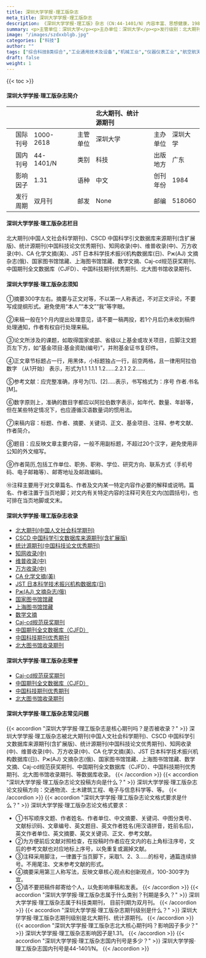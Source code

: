 ```yaml
---
title: 深圳大学学报·理工版杂志
meta_title: 深圳大学学报·理工版杂志
description: 《深圳大学学报·理工版》杂志（CN:44-1401/N）内容丰富、思想健康，1984年创刊，目前以双月刊形式发行，刊物对外积极扩大宣传，致力于提高杂志质量与影响。它主要刊登数理化、电子计算机、土木建筑、光电工程、自控精仪和生物工程等学科的基础理论与应用研究论文，以校内稿源为主，同时也广泛吸纳优秀的外部稿件。 《深圳大学学报·理工版》以深圳大学深厚的学术底蕴和地理位置为依托，秉持“开放、创新、务实”的学术精神，致力于推动我国理工学科领域的研究和进步。这本学报的作者和读者主要来自我国的理工学科领域的科研机构、高等院校和企事业单位，是我国理工学科领域的重要学术平台。 这本学报在国内外学术界具有较高的声誉和影响力，多次获得国家级、省部级优秀期刊奖。其刊发的论文被国内外多家重要数据库和文摘收录，对推动我国理工学科领域的研究和进步起到了重要的作用。总的来说，《深圳大学学报·理工版》是一本具有深厚学术底蕴、广泛学科覆盖、高水平的学术论文发表平台，为推动我国理工学科领域的研究和进步做出了重要贡献。它不仅代表了深圳大学在理工学科领域的学术水平，也为我国理工学科领域的研究提供了重要的支持和推动力。
summary: <p>主管单位：深圳大学</p><p>主办单位：深圳大学</p><p>发行级别：北大期刊、统计源期刊</p><p>发行周期：双月刊</p>
image: "/images/szdxxblgb.jpg"
categories: ["科技"]
author: ""
tags: ["综合科技B类综合","工业通用技术及设备","机械工业","仪器仪表工业","航空航天科学与工程","武器工业与军事技术","铁路运输","公路与水路运输","汽车工业","船舶工业","水利水电工程","建筑科学与工程","动力工程","核科学技术","新能源","电力工业",]
draft: false
weight: 1
---
```


{{< toc >}}

#### 深圳大学学报·理工版杂志简介
|               |                               |               | 北大期刊、统计源期刊        |               |                           |
| ------------: | :---------------------------- | ------------: | :---------------------------- | ------------: | :------------------------ |
| 国际刊号      | 1000-2618   | 主管单位      | 深圳大学     | 主办单位      | 深圳大学     |
| 国内刊号      | 44-1401/N        | 类别          | 科技       | 出版地方      | 广东           |
| 影响因子      | 1.31        | 语种          | 中文             | 创刊年份      | 1984    |
| 发行周期      | 双月刊    | 邮发          | None              | 邮编          | 518060      |

#### 深圳大学学报·理工版杂志栏目
<span>北大期刊(中国人文社会科学期刊)</span>、<span>CSCD 中国科学引文数据库来源期刊(含扩展版)</span>、<span>统计源期刊(中国科技论文优秀期刊)</span>、<span>知网收录(中)</span>、<span>维普收录(中)</span>、<span>万方收录(中)</span>、<span>CA 化学文摘(美)</span>、<span>JST 日本科学技术振兴机构数据库(日)</span>、<span>Pж(AJ) 文摘杂志(俄)</span>、<span>国家图书馆馆藏</span>、<span>上海图书馆馆藏</span>、<span>数学文摘</span>、<span>Caj-cd规范获奖期刊</span>、<span>中国期刊全文数据库（CJFD）</span>、<span>中国科技期刊优秀期刊</span>、<span>北大图书馆收录期刊</span>、

#### 深圳大学学报·理工版杂志须知
<p><p>
	①摘要300字左右。摘要与正文对等，不以第一人称表述，不对正文评论，不要写成提纲形式。避免使用“本人”“本文”“我”等字眼。
</p><p>
	②来稿一般在1个月内提出处理意见，请不要一稿两投，若1个月后仍未收到稿件处理通知，作者有权自行处理来稿。
</p><p>
	③论文所涉及的课题，如取得国家或部、省级以上基金或攻关项目，应脚注文题页左下方，如“基金项目:基金资助(编号)”，并附基金证书复印件。
</p><p>
	④正文章节标题占一行，用黑体，小标题独占一行，前空两格，且一律用阿拉伯数字 （从1开始） 表示，形式为1.1 1.1.1 1.2……2.2.1 2.2……
</p><p>
	⑤参考文献：应完整准确，序号为[1]、[2].....表示，书写格式为：序号 作者.书名[M]。
</p><p>
	⑥数字原则上，准确的数目字都应以阿拉伯数字表示，如年代、数量、年龄等，但在某些特定情况下，也应遵循汉语数量词的惯用法。
</p><p>
	⑦来稿内容：标题、作者、摘要、关键词、正文、基金项目、注释、参考文献、作者简介。
</p><p>
	⑧题目：应反映文章主要内容，一般不用副标题，不超过20个汉字，避免使用非公知的外文缩写。
</p><p>
	⑨作者简历,包括工作单位、职务、职称、学位、研究方向、联系方式（手机号码、电子邮箱等）、邮寄地址及邮政编码。
</p><p>
	⑩注释主要用于对文章篇名、作者及文内某一特定内容作必要的解释或说明。篇名、作者注置于当页地脚；对文内有关特定内容的注释可夹在文内(加圆括号)，也可排在当页地脚或文末。
</p></p>


#### 深圳大学学报·理工版杂志收录
<ul>
    <li class="inline-block">
        <a class="bg-theme-light hover:bg-primary dark:bg-darkmode-theme-light dark:hover:bg-darkmode-primary dark:hover:text-dark m-1 block rounded px-3 py-1 hover:text-white" href="#深圳大学学报·理工版杂志收录">
        北大期刊(中国人文社会科学期刊)
        </a>
    </li>
    <li class="inline-block">
        <a class="bg-theme-light hover:bg-primary dark:bg-darkmode-theme-light dark:hover:bg-darkmode-primary dark:hover:text-dark m-1 block rounded px-3 py-1 hover:text-white" href="#深圳大学学报·理工版杂志收录">
        CSCD 中国科学引文数据库来源期刊(含扩展版)
        </a>
    </li>
    <li class="inline-block">
        <a class="bg-theme-light hover:bg-primary dark:bg-darkmode-theme-light dark:hover:bg-darkmode-primary dark:hover:text-dark m-1 block rounded px-3 py-1 hover:text-white" href="#深圳大学学报·理工版杂志收录">
        统计源期刊(中国科技论文优秀期刊)
        </a>
    </li>
    <li class="inline-block">
        <a class="bg-theme-light hover:bg-primary dark:bg-darkmode-theme-light dark:hover:bg-darkmode-primary dark:hover:text-dark m-1 block rounded px-3 py-1 hover:text-white" href="#深圳大学学报·理工版杂志收录">
        知网收录(中)
        </a>
    </li>
    <li class="inline-block">
        <a class="bg-theme-light hover:bg-primary dark:bg-darkmode-theme-light dark:hover:bg-darkmode-primary dark:hover:text-dark m-1 block rounded px-3 py-1 hover:text-white" href="#深圳大学学报·理工版杂志收录">
        维普收录(中)
        </a>
    </li>
    <li class="inline-block">
        <a class="bg-theme-light hover:bg-primary dark:bg-darkmode-theme-light dark:hover:bg-darkmode-primary dark:hover:text-dark m-1 block rounded px-3 py-1 hover:text-white" href="#深圳大学学报·理工版杂志收录">
        万方收录(中)
        </a>
    </li>
    <li class="inline-block">
        <a class="bg-theme-light hover:bg-primary dark:bg-darkmode-theme-light dark:hover:bg-darkmode-primary dark:hover:text-dark m-1 block rounded px-3 py-1 hover:text-white" href="#深圳大学学报·理工版杂志收录">
        CA 化学文摘(美)
        </a>
    </li>
    <li class="inline-block">
        <a class="bg-theme-light hover:bg-primary dark:bg-darkmode-theme-light dark:hover:bg-darkmode-primary dark:hover:text-dark m-1 block rounded px-3 py-1 hover:text-white" href="#深圳大学学报·理工版杂志收录">
        JST 日本科学技术振兴机构数据库(日)
        </a>
    </li>
    <li class="inline-block">
        <a class="bg-theme-light hover:bg-primary dark:bg-darkmode-theme-light dark:hover:bg-darkmode-primary dark:hover:text-dark m-1 block rounded px-3 py-1 hover:text-white" href="#深圳大学学报·理工版杂志收录">
        Pж(AJ) 文摘杂志(俄)
        </a>
    </li>
    <li class="inline-block">
        <a class="bg-theme-light hover:bg-primary dark:bg-darkmode-theme-light dark:hover:bg-darkmode-primary dark:hover:text-dark m-1 block rounded px-3 py-1 hover:text-white" href="#深圳大学学报·理工版杂志收录">
        国家图书馆馆藏
        </a>
    </li>
    <li class="inline-block">
        <a class="bg-theme-light hover:bg-primary dark:bg-darkmode-theme-light dark:hover:bg-darkmode-primary dark:hover:text-dark m-1 block rounded px-3 py-1 hover:text-white" href="#深圳大学学报·理工版杂志收录">
        上海图书馆馆藏
        </a>
    </li>
    <li class="inline-block">
        <a class="bg-theme-light hover:bg-primary dark:bg-darkmode-theme-light dark:hover:bg-darkmode-primary dark:hover:text-dark m-1 block rounded px-3 py-1 hover:text-white" href="#深圳大学学报·理工版杂志收录">
        数学文摘
        </a>
    </li>
    <li class="inline-block">
        <a class="bg-theme-light hover:bg-primary dark:bg-darkmode-theme-light dark:hover:bg-darkmode-primary dark:hover:text-dark m-1 block rounded px-3 py-1 hover:text-white" href="#深圳大学学报·理工版杂志收录">
        Caj-cd规范获奖期刊
        </a>
    </li>
    <li class="inline-block">
        <a class="bg-theme-light hover:bg-primary dark:bg-darkmode-theme-light dark:hover:bg-darkmode-primary dark:hover:text-dark m-1 block rounded px-3 py-1 hover:text-white" href="#深圳大学学报·理工版杂志收录">
        中国期刊全文数据库（CJFD）
        </a>
    </li>
    <li class="inline-block">
        <a class="bg-theme-light hover:bg-primary dark:bg-darkmode-theme-light dark:hover:bg-darkmode-primary dark:hover:text-dark m-1 block rounded px-3 py-1 hover:text-white" href="#深圳大学学报·理工版杂志收录">
        中国科技期刊优秀期刊
        </a>
    </li>
    <li class="inline-block">
        <a class="bg-theme-light hover:bg-primary dark:bg-darkmode-theme-light dark:hover:bg-darkmode-primary dark:hover:text-dark m-1 block rounded px-3 py-1 hover:text-white" href="#深圳大学学报·理工版杂志收录">
        北大图书馆收录期刊
        </a>
    </li>
</ul>



#### 深圳大学学报·理工版杂志荣誉
<ul>
    <li class="inline-block">
        <a class="bg-theme-light hover:bg-primary dark:bg-darkmode-theme-light dark:hover:bg-darkmode-primary dark:hover:text-dark m-1 block rounded px-3 py-1 hover:text-white" href="#深圳大学学报·理工版杂志荣誉">
        Caj-cd规范获奖期刊
        </a>
    </li>
    <li class="inline-block">
        <a class="bg-theme-light hover:bg-primary dark:bg-darkmode-theme-light dark:hover:bg-darkmode-primary dark:hover:text-dark m-1 block rounded px-3 py-1 hover:text-white" href="#深圳大学学报·理工版杂志荣誉">
        中国期刊全文数据库（CJFD）
        </a>
    </li>
    <li class="inline-block">
        <a class="bg-theme-light hover:bg-primary dark:bg-darkmode-theme-light dark:hover:bg-darkmode-primary dark:hover:text-dark m-1 block rounded px-3 py-1 hover:text-white" href="#深圳大学学报·理工版杂志荣誉">
        中国科技期刊优秀期刊
        </a>
    </li>
    <li class="inline-block">
        <a class="bg-theme-light hover:bg-primary dark:bg-darkmode-theme-light dark:hover:bg-darkmode-primary dark:hover:text-dark m-1 block rounded px-3 py-1 hover:text-white" href="#深圳大学学报·理工版杂志荣誉">
        北大图书馆收录期刊
        </a>
    </li>
</ul>












#### 深圳大学学报·理工版杂志常见问题
{{< accordion "深圳大学学报·理工版杂志是核心期刊吗？是否被收录？" >}}
深圳大学学报·理工版杂志被北大期刊(中国人文社会科学期刊)、CSCD 中国科学引文数据库来源期刊(含扩展版)、统计源期刊(中国科技论文优秀期刊)、知网收录(中)、维普收录(中)、万方收录(中)、CA 化学文摘(美)、JST 日本科学技术振兴机构数据库(日)、Pж(AJ) 文摘杂志(俄)、国家图书馆馆藏、上海图书馆馆藏、数学文摘、Caj-cd规范获奖期刊、中国期刊全文数据库（CJFD）、中国科技期刊优秀期刊、北大图书馆收录期刊、等数据库收录。
{{< /accordion >}}
{{< accordion "深圳大学学报·理工版杂志论文投稿方向是什么？" >}}
深圳大学学报·理工版杂志论文投稿方向：交通物流、土木建筑工程、电子与信息科学等、等。
{{< /accordion >}}
{{< accordion "深圳大学学报·理工版杂志论文格式要求是什么？" >}}
深圳大学学报·理工版杂志论文格式要求：
- ①书写顺序文题、作者姓名、作者单位、中文摘要、关键词、中图分类号、文献标识码、文章编号、英文题目、英文作者姓名(用汉语拼音，姓前名后)，英文作者单位、英文摘要、英文关键词、正文、参考文献。
- ②为方便前后文献对照检查，在投稿时作者应在文内的右上角标注序号，文后的参考文献也对应地标上序号，以免重复或漏掉文献。
- ③注释采用脚注，一律置于当页脚下，采取1、2、3……的标号，通篇连续排号。不用尾注、文末参考文献的形式。
- ④摘要采用第三人称写法，反映文章核心观点和创新观点，100-300字为宜。
- ⑤请不要把稿件邮寄给个人，以免影响审稿和发表。
{{< /accordion >}}
{{< accordion "深圳大学学报·理工版杂志属于什么类别？刊期是多久？" >}}
深圳大学学报·理工版杂志属于科技类期刊， 目前刊期为双月刊。
{{< /accordion >}}
{{< accordion "深圳大学学报·理工版杂志期刊级别是什么？" >}}
深圳大学学报·理工版杂志期刊级别是北大期刊、统计源期刊。
{{< /accordion >}}
{{< accordion "深圳大学学报·理工版杂志北大核心期刊吗？影响因子多少？" >}}
深圳大学学报·理工版杂志影响因子是1.31。
{{< /accordion >}}
{{< accordion "深圳大学学报·理工版杂志国内刊号是多少？" >}}
深圳大学学报·理工版杂志国内刊号是44-1401/N。
{{< /accordion >}}